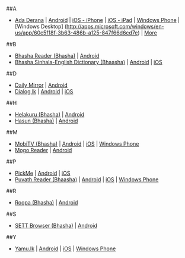 ##A

  * [Ada Derana](http://adaderana.lk) | [Android](https://play.google.com/store/apps/details?id=com.adaderana) | [iOS - iPhone](https://itunes.apple.com/lk/app/adaderana/id417074439?mt=8) | [iOS - iPad](https://itunes.apple.com/us/app/adaderana-hd/id498000395?mt=8) | [Windows Phone](http://www.windowsphone.com/en-us/store/app/adaderana-sri-lanka-news/69abf9f3-e971-4a81-b911-770ebb962aff) | [Windows Desktop] (http://apps.microsoft.com/windows/en-us/app/60c5f18f-3b63-486b-a125-847f66d6cd7e) | [More](http://www.adaderana.lk/mobi/)

##B

  * [Bhasha Reader (Bhasha)](http://www.bhasha.lk/products/translator) | [Android](https://play.google.com/store/apps/details?id=lk.bhasha.translator)
  * [Bhasha Sinhala-English Dictionary (Bhaasha)](http://www.bhasha.lk/products/dictionary) | [Android](https://play.google.com/store/apps/details?id=lk.bhasha.dictionary) | [iOS](https://itunes.apple.com/lk/app/bhasha-english-sinhala-dictionary/id592018752?mt=8)

##D

  * [Daily Mirror](http://dailymirror.lk/) | [Android](https://play.google.com/store/apps/details?id=com.nza.dailymirror)
  * [Dialog lk](http://dialog.lk) | [Android](https://play.google.com/store/apps/details?id=net.omobio.dialogsc) | [iOS](https://itunes.apple.com/lk/app/dialog-selfcare/id723888288?mt=8)

##H

  * [Helakuru (Bhasha)](http://www.bhasha.lk/products/helakuru) | [Android](https://play.google.com/store/apps/details?id=lk.bhasha.helakuru)
  * [Hasun (Bhasha)](http://www.bhasha.lk/products/hasun) | [Android](https://play.google.com/store/apps/details?id=lk.bhasha.hasun)

##M

  * [MobiTV (Bhasha)](http://www.bhasha.lk/products/mobitv) | [Android](https://play.google.com/store/apps/details?id=lk.bhasha.mobitv) | [iOS](https://itunes.apple.com/lk/app/mobitv-sri-lanka-tv-player/id674987555?mt=8) | [Windows Phone](https://www.windowsphone.com/en-us/store/app/mobitv-lk/44d02005-bf8d-4065-b8aa-4857b78a8f3d)
  * [Mogo Reader](http://mogosrilanka.com/) | [Android](https://play.google.com/store/apps/details?id=mogosolutions.mogoreader)

##P

  * [PickMe](http://pickme.lk) | [Android](https://play.google.com/store/apps/details?id=com.pickme.passenger) | [iOS](https://itunes.apple.com/us/app/pickme-sri-lanka/id1000163961)
  * [Puvath Reader (Bhaasha)](http://www.bhasha.lk/products/puvathreader) | [Android](https://play.google.com/store/apps/details?id=lk.bhasha.puvathlk) | [iOS](https://itunes.apple.com/lk/app/puvath-seithi-sri-lanka-news/id587437988?mt=8) | [Windows Phone](https://www.windowsphone.com/en-us/store/app/puvath-magazine-sri-lanka-news/18a4a4ec-371b-4e7b-be62-6b006aaf2ccb)

##R

  * [Roopa (Bhasha)](http://www.bhasha.lk/products/roopa) | [Android](https://play.google.com/store/apps/details?id=lk.bhasha.rupa)

##S

  * [SETT Browser (Bhasha)](http://www.bhasha.lk/products/settbrowser) | [Android](https://play.google.com/store/apps/details?id=lk.bhasha.set)

##Y

  * [Yamu.lk](http://www.yamu.lk/) | [Android](https://play.google.com/store/apps/details?id=org.farook.yamu) | [iOS](https://itunes.apple.com/us/app/yamu/id686819827) | [Windows Phone](http://www.windowsphone.com/en-us/store/app/yamu/5e605a4d-879c-4a9e-b40d-f0e4143508c1)

